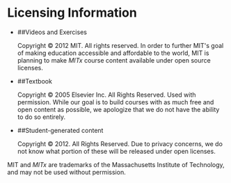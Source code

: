 

# Licensing Information 



  * ##Videos and Exercises



      Copyright © 2012 MIT. All rights reserved. In order to       further MIT's goal of making education accessible and affordable       to the world, MIT is planning to make *MITx* course content       available under open source licenses.
  * ##Textbook



      Copyright © 2005 Elsevier Inc. All Rights       Reserved. Used with permission. While our goal is to build       courses with as much free and open content as possible, we       apologize that we do not have the ability to do so       entirely.
  * ##Student-generated content



      Copyright © 2012. All Rights Reserved. Due to privacy       concerns, we do not know what portion of these will be released       under open licenses.




MIT and *MITx* are trademarks of the Massachusetts Institute   of Technology, and may not be used without permission.

